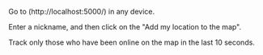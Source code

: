 Go to (http://localhost:5000/) in any device.

Enter a nickname, and then click on the "Add my location to the map".

Track only those who have been online on the map in the last 10 seconds.
